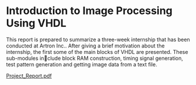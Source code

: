 # Introduction to Image Processing Using VHDL

This report is prepared to summarize a three-week internship that has been
conducted at Artron Inc.. After giving a brief motivation about the internship,
the first some of the main blocks of VHDL are presented. These sub-modules include block RAM construction, timing signal generation, test pattern generation
and getting image data from a text file.

[Project_Report.pdf](https://github.com/user-attachments/files/16919771/Project_Report.pdf)
